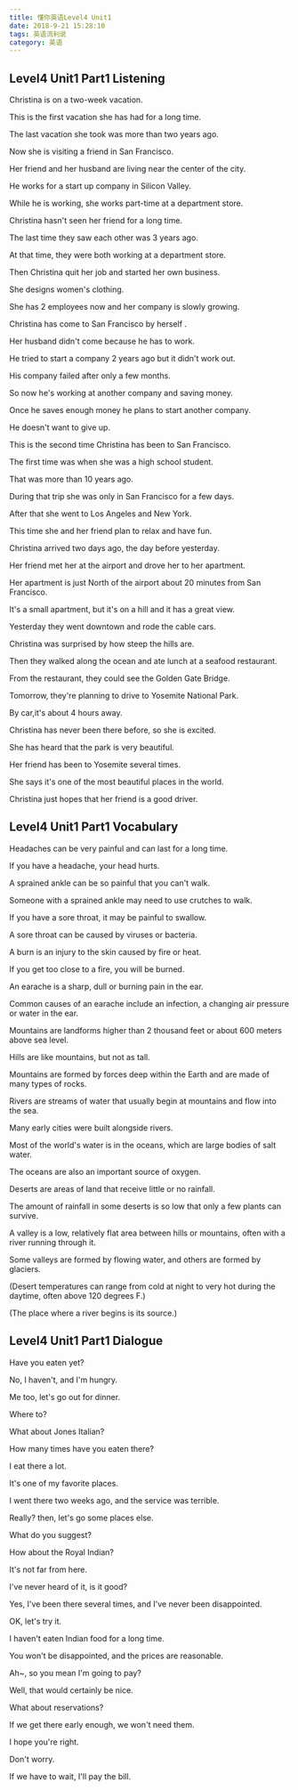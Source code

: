 ```yaml
---
title: 懂你英语Level4 Unit1
date: 2018-9-21 15:28:10
tags: 英语流利说
category: 英语
---
```


## Level4 Unit1 Part1 Listening

Christina is on a two-week vacation.

This is the first vacation she has had for a long time.

The last vacation she took was more than two years ago.

Now she is visiting a friend in San Francisco.

Her friend and her husband are living near the center of the city.

He works for a start up company in Silicon Valley.

While he is working, she works part-time at a department store.

Christina hasn't seen her friend for a long time.

The last time they saw each other was 3 years ago.

At that time, they were both working at a department store.

Then Christina quit her job and started her own business.

She designs women's clothing.

She has 2 employees now and her company is slowly growing.

Christina has come to San Francisco by herself .

Her husband didn't come because he has to work.

He tried to start a company 2 years ago but it didn't work out.

His company failed after only a few months.

So now he's working at another company and saving money.

Once he saves enough money he plans to start another company.

He doesn't want to give up.

This is the second time Christina has been to San Francisco.

The first time was when she was a high school student.

That was more than 10 years ago.

During that trip she was only in San Francisco for a few days.

After that she went to Los Angeles and New York.

This time she and her friend plan to relax and have fun.

Christina arrived two days ago, the day before yesterday.

Her friend met her at the airport and drove her to her apartment.

Her apartment is just North of the airport about 20 minutes from San Francisco.

It's a small apartment, but it's on a hill and it has a great view.

Yesterday they went downtown and rode the cable cars.

Christina was surprised by how steep the hills are.

Then they walked along the ocean and ate lunch at a seafood restaurant.

From the restaurant, they could see the Golden Gate Bridge.

Tomorrow, they're planning to drive to Yosemite National Park.

By car,it's about 4 hours away.

Christina has never been there before, so she is excited.

She has heard that the park is very beautiful.

Her friend has been to Yosemite several times.

She says it's one of the most beautiful places in the world.

Christina just hopes that her friend is a good driver.



## Level4 Unit1 Part1 Vocabulary

Headaches can be very painful and can last for a long time.

If you have a headache, your head hurts.

A sprained ankle can be so painful that you can't walk.

Someone with a sprained ankle may need to use crutches to walk.

If you have a sore throat, it may be painful to swallow.

A sore throat can be caused by viruses or bacteria.

A burn is an injury to the skin caused by fire or heat.

If you get too close to a fire, you will be burned.

An earache is a sharp, dull or burning pain in the ear.

Common causes of an earache include an infection, a changing air pressure or water in the ear.

Mountains are landforms higher than 2 thousand feet or about 600 meters above sea level.

Hills are like mountains, but not as tall.

Mountains are formed by forces deep within the Earth and are made of many types of rocks.

Rivers are streams of water that usually begin at mountains and flow into the sea.

Many early cities were built alongside rivers.

Most of the world's water is in the oceans, which are large bodies of salt water.

The oceans are also an important source of oxygen.

Deserts are areas of land that receive little or no rainfall.

The amount of rainfall in some deserts is so low that only a few plants can survive.

A valley is a low, relatively flat area between hills or mountains, often with a river running through it.

Some valleys are formed by flowing water, and others are formed by glaciers.

(Desert temperatures can range from cold at night to very hot during the daytime, often above 120 degrees F.)

(The place where a river begins is its source.)



## Level4 Unit1 Part1 Dialogue

Have you eaten yet?

No, I haven't, and I'm hungry.

Me too, let's go out for dinner.

Where to?

What about Jones Italian?

How many times have you eaten there?

I eat there a lot.

It's one of my favorite places.

I went there two weeks ago, and the service was terrible.

Really? then, let's go some places else.

What do you suggest?

How about the Royal Indian?

It's not far from here.

I've never heard of it, is it good?

Yes, I've been there several times, and I've never been disappointed.

OK, let's try it.

I haven't eaten Indian food for a long time.

You won't be disappointed, and the prices are reasonable.

Ah~, so you mean I'm going to pay? 

Well, that would certainly be nice.

What about reservations?

If we get there early enough, we won't need them.

I hope you're right.

Don't worry.

If we have to wait, I'll pay the bill.

